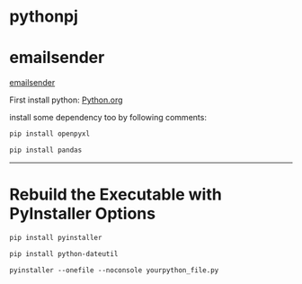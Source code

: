 # pythonpj


# emailsender
[emailsender](https://github.com/devmahdi1/pythonpj/tree/main/emailsender)

First install python: [Python.org](https://www.python.org/downloads/windows/)

install some dependency too by following comments:
```1
pip install openpyxl
```
```2
pip install pandas
```
----------------------------------------------------------------------------------------------------------------------------------------------------

# Rebuild the Executable with PyInstaller Options

```1
pip install pyinstaller
```

```2
pip install python-dateutil
```

```3
pyinstaller --onefile --noconsole yourpython_file.py
```





